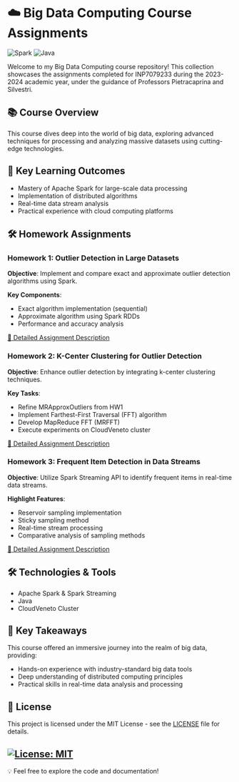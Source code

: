 # ☁️ Big Data Computing Course Assignments

![Spark](https://img.shields.io/badge/Apache_Spark-FFFFFF?style=for-the-badge&logo=apachespark&logoColor=#E35A16)
![Java](https://img.shields.io/badge/Java-ED8B00?style=for-the-badge&logo=java&logoColor=white)

Welcome to my Big Data Computing course repository! This collection showcases the assignments completed for INP7079233 during the 2023-2024 academic year, under the guidance of Professors Pietracaprina and Silvestri.

## 📚 Course Overview

This course dives deep into the world of big data, exploring advanced techniques for processing and analyzing massive datasets using cutting-edge technologies.

## 🧠 Key Learning Outcomes

- Mastery of Apache Spark for large-scale data processing
- Implementation of distributed algorithms
- Real-time data stream analysis
- Practical experience with cloud computing platforms

## 🛠️ Homework Assignments

### Homework 1: Outlier Detection in Large Datasets

**Objective**: Implement and compare exact and approximate outlier detection algorithms using Spark.

**Key Components**:
- Exact algorithm implementation (sequential)
- Approximate algorithm using Spark RDDs
- Performance and accuracy analysis

[🔗 Detailed Assignment Description](hw1_files/hw_descr/hw1_description.md)

### Homework 2: K-Center Clustering for Outlier Detection

**Objective**: Enhance outlier detection by integrating k-center clustering techniques.

**Key Tasks**:
- Refine MRApproxOutliers from HW1
- Implement Farthest-First Traversal (FFT) algorithm
- Develop MapReduce FFT (MRFFT)
- Execute experiments on CloudVeneto cluster

[🔗 Detailed Assignment Description](hw2_files/hw_descr/hw2_description.md)

### Homework 3: Frequent Item Detection in Data Streams

**Objective**: Utilize Spark Streaming API to identify frequent items in real-time data streams.

**Highlight Features**:
- Reservoir sampling implementation
- Sticky sampling method
- Real-time stream processing
- Comparative analysis of sampling methods

[🔗 Detailed Assignment Description](hw3_files/hw_descr/hw3_description.md)

## 🛠️ Technologies & Tools

- Apache Spark & Spark Streaming
- Java
- CloudVeneto Cluster

## 🌟 Key Takeaways

This course offered an immersive journey into the realm of big data, providing:
- Hands-on experience with industry-standard big data tools
- Deep understanding of distributed computing principles
- Practical skills in real-time data analysis and processing

## 📄 License

This project is licensed under the MIT License - see the [LICENSE](LICENSE) file for details.

[![License: MIT](https://img.shields.io/badge/License-MIT-yellow.svg)](LICENSE)
---

💡 Feel free to explore the code and documentation!

